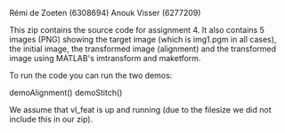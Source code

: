 Rémi de Zoeten (6308694)
Anouk Visser (6277209)

This zip contains the source code for assignment 4. It also contains 5 images (PNG) showing the target image (which is img1.pgm in all cases), the initial image, the transformed image (alignment) and the transformed image using MATLAB's imtransform and maketform. 

To run the code you can run the two demos: 

demoAlignment()
demoStitch()

We assume that vl_feat is up and running (due to the filesize we did not include this in our zip). 
